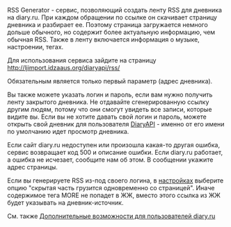 RSS Generator - сервис, позволяющий создать ленту RSS для дневника на diary.ru. При каждом обращении по ссылке он скачивает страницу дневника и разбирает ее. Поэтому страница загружается немного дольше обычного, но содержит более актуальную информацию, чем обычная RSS. Также в ленту включается информация о музыке, настроении, тегах.

Для использования сервиса зайдите на страницу http://ljimport.idzaaus.org/diaryapi/rss/

Обязательным является только первый параметр (адрес дневника).

Вы также можете указать логин и пароль, если вам нужно получить ленту закрытого дневника. Не отдавайте сгенерированную ссылку другим людям, потому что они смогут увидеть все записи, которые видите вы. Если вы не хотите давать свой логин и пароль, можете открыть свой дневник для пользователя [DiaryAPI](http://www.diary.ru/member/?1575850) - именно от его имени по умолчанию идет просмотр дневника.

Если сайт diary.ru недоступен или произошла какая-то другая ошибка, сервис возвращает код 500 и описание ошибки. Если diary.ru работает, а ошибка не исчезает, сообщите нам об этом. В сообщении укажите адрес страницы.

Если вы генерируете RSS из-под своего логина, в [настройках](http://pay.diary.ru/options/site/?msgtags) выберите опцию "скрытая часть грузится одновременно со страницей". Иначе содержимое тега MORE не попадет в ЖЖ, вместо этого ссылка из ЖЖ будет указывать на дневник-источник.

См. также [Дополнительные возможности для пользователей diary.ru](Diary_features.md)